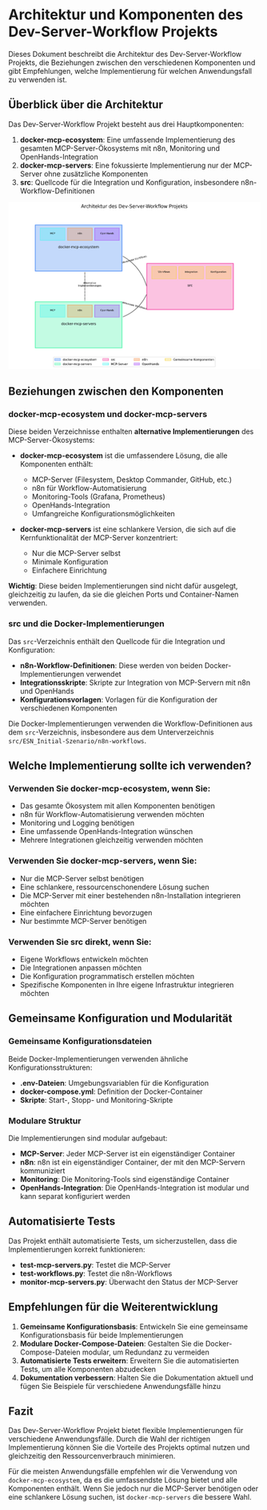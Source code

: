 # Architektur und Komponenten des Dev-Server-Workflow Projekts

Dieses Dokument beschreibt die Architektur des Dev-Server-Workflow Projekts, die Beziehungen zwischen den verschiedenen Komponenten und gibt Empfehlungen, welche Implementierung für welchen Anwendungsfall zu verwenden ist.

## Überblick über die Architektur

Das Dev-Server-Workflow Projekt besteht aus drei Hauptkomponenten:

1. **docker-mcp-ecosystem**: Eine umfassende Implementierung des gesamten MCP-Server-Ökosystems mit n8n, Monitoring und OpenHands-Integration
2. **docker-mcp-servers**: Eine fokussierte Implementierung nur der MCP-Server ohne zusätzliche Komponenten
3. **src**: Quellcode für die Integration und Konfiguration, insbesondere n8n-Workflow-Definitionen

![Architekturdiagramm](docs/static/img/architecture.png)

## Beziehungen zwischen den Komponenten

### docker-mcp-ecosystem und docker-mcp-servers

Diese beiden Verzeichnisse enthalten **alternative Implementierungen** des MCP-Server-Ökosystems:

- **docker-mcp-ecosystem** ist die umfassendere Lösung, die alle Komponenten enthält:
  - MCP-Server (Filesystem, Desktop Commander, GitHub, etc.)
  - n8n für Workflow-Automatisierung
  - Monitoring-Tools (Grafana, Prometheus)
  - OpenHands-Integration
  - Umfangreiche Konfigurationsmöglichkeiten

- **docker-mcp-servers** ist eine schlankere Version, die sich auf die Kernfunktionalität der MCP-Server konzentriert:
  - Nur die MCP-Server selbst
  - Minimale Konfiguration
  - Einfachere Einrichtung

**Wichtig**: Diese beiden Implementierungen sind nicht dafür ausgelegt, gleichzeitig zu laufen, da sie die gleichen Ports und Container-Namen verwenden.

### src und die Docker-Implementierungen

Das `src`-Verzeichnis enthält den Quellcode für die Integration und Konfiguration:

- **n8n-Workflow-Definitionen**: Diese werden von beiden Docker-Implementierungen verwendet
- **Integrationsskripte**: Skripte zur Integration von MCP-Servern mit n8n und OpenHands
- **Konfigurationsvorlagen**: Vorlagen für die Konfiguration der verschiedenen Komponenten

Die Docker-Implementierungen verwenden die Workflow-Definitionen aus dem `src`-Verzeichnis, insbesondere aus dem Unterverzeichnis `src/ESN_Initial-Szenario/n8n-workflows`.

## Welche Implementierung sollte ich verwenden?

### Verwenden Sie docker-mcp-ecosystem, wenn Sie:

- Das gesamte Ökosystem mit allen Komponenten benötigen
- n8n für Workflow-Automatisierung verwenden möchten
- Monitoring und Logging benötigen
- Eine umfassende OpenHands-Integration wünschen
- Mehrere Integrationen gleichzeitig verwenden möchten

### Verwenden Sie docker-mcp-servers, wenn Sie:

- Nur die MCP-Server selbst benötigen
- Eine schlankere, ressourcenschonendere Lösung suchen
- Die MCP-Server mit einer bestehenden n8n-Installation integrieren möchten
- Eine einfachere Einrichtung bevorzugen
- Nur bestimmte MCP-Server benötigen

### Verwenden Sie src direkt, wenn Sie:

- Eigene Workflows entwickeln möchten
- Die Integrationen anpassen möchten
- Die Konfiguration programmatisch erstellen möchten
- Spezifische Komponenten in Ihre eigene Infrastruktur integrieren möchten

## Gemeinsame Konfiguration und Modularität

### Gemeinsame Konfigurationsdateien

Beide Docker-Implementierungen verwenden ähnliche Konfigurationsstrukturen:

- **.env-Dateien**: Umgebungsvariablen für die Konfiguration
- **docker-compose.yml**: Definition der Docker-Container
- **Skripte**: Start-, Stopp- und Monitoring-Skripte

### Modulare Struktur

Die Implementierungen sind modular aufgebaut:

- **MCP-Server**: Jeder MCP-Server ist ein eigenständiger Container
- **n8n**: n8n ist ein eigenständiger Container, der mit den MCP-Servern kommuniziert
- **Monitoring**: Die Monitoring-Tools sind eigenständige Container
- **OpenHands-Integration**: Die OpenHands-Integration ist modular und kann separat konfiguriert werden

## Automatisierte Tests

Das Projekt enthält automatisierte Tests, um sicherzustellen, dass die Implementierungen korrekt funktionieren:

- **test-mcp-servers.py**: Testet die MCP-Server
- **test-workflows.py**: Testet die n8n-Workflows
- **monitor-mcp-servers.py**: Überwacht den Status der MCP-Server

## Empfehlungen für die Weiterentwicklung

1. **Gemeinsame Konfigurationsbasis**: Entwickeln Sie eine gemeinsame Konfigurationsbasis für beide Implementierungen
2. **Modulare Docker-Compose-Dateien**: Gestalten Sie die Docker-Compose-Dateien modular, um Redundanz zu vermeiden
3. **Automatisierte Tests erweitern**: Erweitern Sie die automatisierten Tests, um alle Komponenten abzudecken
4. **Dokumentation verbessern**: Halten Sie die Dokumentation aktuell und fügen Sie Beispiele für verschiedene Anwendungsfälle hinzu

## Fazit

Das Dev-Server-Workflow Projekt bietet flexible Implementierungen für verschiedene Anwendungsfälle. Durch die Wahl der richtigen Implementierung können Sie die Vorteile des Projekts optimal nutzen und gleichzeitig den Ressourcenverbrauch minimieren.

Für die meisten Anwendungsfälle empfehlen wir die Verwendung von `docker-mcp-ecosystem`, da es die umfassendste Lösung bietet und alle Komponenten enthält. Wenn Sie jedoch nur die MCP-Server benötigen oder eine schlankere Lösung suchen, ist `docker-mcp-servers` die bessere Wahl.